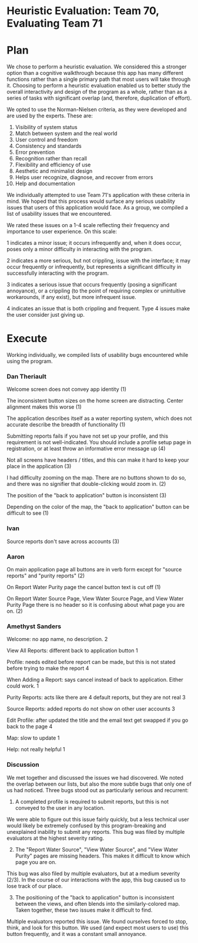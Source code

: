 # Heuristic Evaluation: Team 70, Evaluating Team 71

# Plan

We chose to perform a heuristic evaluation. We considered this a stronger option than a cognitive walkthrough because this app has many different functions rather than a single primary path that most users will take through it. Choosing to perform a heuristic evaluation enabled us to better study the overall interactivity and design of the program as a whole, rather than as a series of tasks with significant overlap (and, therefore, duplication of effort).

We opted to use the Norman-Nielsen criteria, as they were developed and are used by the experts. These are:

1. Visibility of system status
2. Match between system and the real world
3. User control and freedom
4. Consistency and standards
5. Error prevention
6. Recognition rather than recall
7. Flexibility and efficiency of use
8. Aesthetic and minimalist design
9. Helps user recognize, diagnose, and recover from errors
10. Help and documentation

We individually attempted to use Team 71's application with these criteria in mind. We hoped that this process would surface any serious usability issues that users of this application would face. As a group, we compiled a list of usability issues that we encountered.

We rated these issues on a 1-4 scale reflecting their frequency and importance to user experience. On this scale:

1 indicates a minor issue; it occurs infrequently and, when it does occur, poses only a minor difficulty in interacting with the program.

2 indicates a more serious, but not crippling, issue with the interface; it may occur frequently or infrequently, but represents a significant difficulty in successfully interacting with the program.

3 indicates a serious issue that occurs frequently (posing a significant annoyance), or a crippling (to the point of requiring complex or unintuitive workarounds, if any exist), but more infrequent issue.

4 indicates an issue that is both crippling and frequent. Type 4 issues make the user consider just giving up.

# Execute

Working individually, we compiled lists of usability bugs encountered while using the program.

### Dan Theriault

Welcome screen does not convey app identity (1)

The inconsistent button sizes on the home screen are distracting. Center alignment makes this worse (1)

The application describes itself as a water reporting system, which does not accurate describe the breadth of functionality (1)

Submitting reports fails if you have not set up your profile, and this requirement is not well-indicated. You should include a profile setup page in registration, or at least throw an informative error message up (4)

Not all screens have headers / titles, and this can make it hard to keep your place in the application (3)

I had difficulty zooming on the map. There are no buttons shown to do so, and there was no signifier that double-clicking would zoom in. (2)

The position of the "back to application" button is inconsistent (3)

Depending on the color of the map, the "back to application" button can be difficult to see (1)

### Ivan

Source reports don't save across accounts (3)

### Aaron

On main application page all buttons are in verb form except for "source reports" and "purity reports" (2)

On Report Water Purity page the cancel button text is cut off (1)

On Report Water Source Page, View Water Source Page, and View Water Purity Page there is no header so it is confusing about what page you are on. (2)

### Amethyst Sanders

Welcome: no app name, no description. 2

View All Reports: different back to application button 1

Profile: needs edited before report can be made, but this is not stated before trying to make the report 4

When Adding a Report: says cancel instead of back to application. Either could work. 1

Purity Reports: acts like there are 4 default reports, but they are not real 3

Source Reports: added reports do not show on other user accounts 3

Edit Profile: after updated the title and the email text  get swapped if you go back to the page 4

Map: slow to update 1

Help: not really helpful 1

### Discussion

We met together and discussed the issues we had discovered. We noted the overlap between our lists, but also the more subtle bugs that only one of us had noticed. Three bugs stood out as particularly serious and recurrent:

1. A completed profile is required to submit reports, but this is not conveyed to the user in any location.

We were able to figure out this issue fairly quickly, but a less technical user would likely be extremely confused by this program-breaking and unexplained inability to submit any reports. This bug was filed by multiple evaluators at the highest severity rating.

2. The "Report Water Source", "View Water Source", and "View Water Purity" pages are missing headers. This makes it difficult to know which page you are on.

This bug was also filed by multiple evaluators, but at a medium severity (2/3). In the course of our interactions with the app, this bug caused us to lose track of our place.

3. The positioning of the "back to application" button is inconsistent between the views, and often blends into the similarly-colored map. Taken together, these two issues make it difficult to find.

Multiple evaluators reported this issue. We found ourselves forced to stop, think, and look for this button. We used (and expect most users to use) this button frequently, and it was a constant small annoyance.

